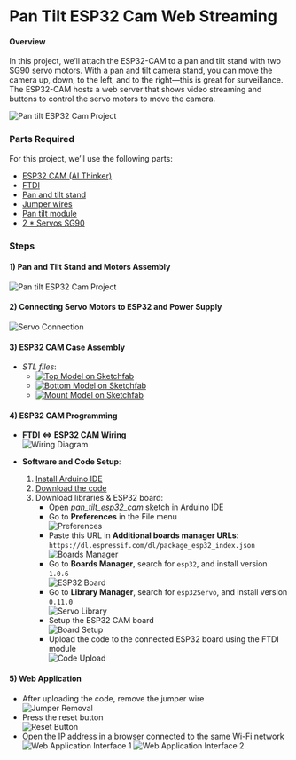 # Pan Tilt ESP32 Cam Web Streaming
#### Overview
In this project, we’ll attach the ESP32-CAM to a pan and tilt stand with two SG90 servo motors. With a pan and tilt camera stand, you can move the camera up, down, to the left, and to the right—this is great for surveillance. The ESP32-CAM hosts a web server that shows video streaming and buttons to control the servo motors to move the camera.

![Pan tilt ESP32 Cam Project](images/Pan_tilt_ESP32_Cam_Project-20241028221918592.webp)

### Parts Required
For this project, we’ll use the following parts:
- [ESP32 CAM (AI Thinker)]()
- [FTDI]()
- [Pan and tilt stand]()
- [Jumper wires]()
- [Pan tilt module]()  
- [2 * Servos SG90]()

### Steps
#### 1) Pan and Tilt Stand and Motors Assembly
![Pan tilt ESP32 Cam Project](images/Pan_tilt_ESP32_Cam_Project-20241028223729276.webp)

#### 2) Connecting Servo Motors to ESP32 and Power Supply
![Servo Connection](images/Pan_tilt_ESP32_Cam_Project-20241029154135646.webp)

#### 3) ESP32 CAM Case Assembly
- *STL files*:
    - [![Top Model on Sketchfab](images/top.png)](https://sketchfab.com/3d-models/top-e2a87d0dc10746838a21e3a1ab0b27a4)
    - [![Bottom Model on Sketchfab](images/bottom.png)](https://sketchfab.com/3d-models/bottom-4c11fc81c39643fda570e0b3a168bfb9)
    - [![Mount Model on Sketchfab](images/mount.png)](https://sketchfab.com/3d-models/mount-275df1afe2474d00bc77dd61d4536d96)

#### 4) ESP32 CAM Programming
- **FTDI <=> ESP32 CAM Wiring**  
  ![Wiring Diagram](images/Pan_tilt_ESP32_Cam_Project-20241028224355045.webp)

- **Software and Code Setup**:
  1. [Install Arduino IDE](https://www.arduino.cc/en/software/OldSoftwareReleases)
  2. [Download the code](https://github.com/ErroujiOussama/ESP32-CAM-pan-tilt-/tree/main/pan_tilt_esp32_cam)
  3. Download libraries & ESP32 board:
      - Open *pan_tilt_esp32_cam* sketch in Arduino IDE
      - Go to **Preferences** in the File menu  
        ![Preferences](images/Pan_tilt_ESP32_Cam_Project-20241029233436071.webp)
      - Paste this URL in **Additional boards manager URLs**: `https://dl.espressif.com/dl/package_esp32_index.json`  
        ![Boards Manager](images/Pan_tilt_ESP32_Cam_Project-20241029233958434.webp)
      - Go to **Boards Manager**, search for `esp32`, and install version `1.0.6`  
        ![ESP32 Board](images/Pan_tilt_ESP32_Cam_Project-20241029234625552.webp)
      - Go to **Library Manager**, search for `esp32Servo`, and install version `0.11.0`  
        ![Servo Library](images/Pan_tilt_ESP32_Cam_Project-20241029234636660.webp)
      - Setup the ESP32 CAM board  
        ![Board Setup](images/Pan_tilt_ESP32_Cam_Project-20241030004433764.webp)
      - Upload the code to the connected ESP32 board using the FTDI module  
        ![Code Upload](images/Pan_tilt_ESP32_Cam_Project-20241030004721719.webp)

#### 5) Web Application
- After uploading the code, remove the jumper wire  
  ![Jumper Removal](images/Pan_tilt_ESP32_Cam_Project-20241030013120277.webp)
- Press the reset button  
  ![Reset Button](images/Pan_tilt_ESP32_Cam_Project-20241030013433033.webp)
- Open the IP address in a browser connected to the same Wi-Fi network  
  ![Web Application Interface 1](images/Pan_tilt_ESP32_Cam_Project-20241030020927921.webp)
  ![Web Application Interface 2](images/Pan_tilt_ESP32_Cam_Project-20241030021425563.webp)
